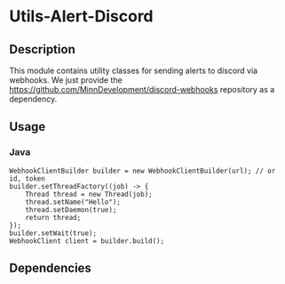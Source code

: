 # Utils-Alert-Discord

## Description

This module contains utility classes for sending alerts to discord via webhooks.
We just provide the https://github.com/MinnDevelopment/discord-webhooks repository as a dependency.

## Usage

### Java

```
WebhookClientBuilder builder = new WebhookClientBuilder(url); // or id, token
builder.setThreadFactory((job) -> {
    Thread thread = new Thread(job);
    thread.setName("Hello");
    thread.setDaemon(true);
    return thread;
});
builder.setWait(true);
WebhookClient client = builder.build();
```

## Dependencies

